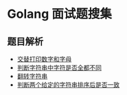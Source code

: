 # Golang 面试题搜集

## 题目解析

- [交替打印数字和字母](questions/q001.md)
- [判断字符串中字符是否全都不同](questions/q002.md)
- [翻转字符串](questions/q003.md)
- [判断两个给定的字符串排序后是否一致](questions/q004.md)
